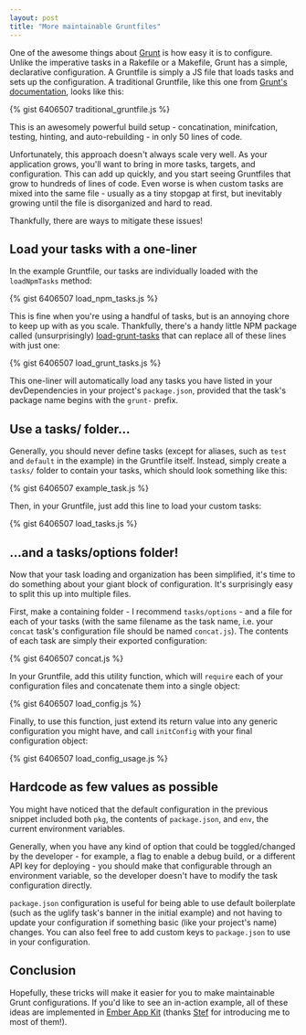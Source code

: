 ```yaml
---
layout: post
title: "More maintainable Gruntfiles"
---
```


One of the awesome things about [Grunt](http://gruntjs.com/) is how easy it is to configure. Unlike the imperative tasks in a Rakefile or a Makefile, Grunt has a simple, declarative configuration. A Gruntfile is simply a JS file that loads tasks and sets up the configuration. A traditional Gruntfile, like this one from [Grunt's documentation](http://gruntjs.com/sample-gruntfile), looks like this:

{% gist 6406507 traditional_gruntfile.js %}

This is an awesomely powerful build setup - concatination, minifcation, testing, hinting, and auto-rebuilding - in only 50 lines of code.

Unfortunately, this approach doesn't always scale very well. As your application grows, you'll want to bring in more tasks, targets, and configuration. This can add up quickly, and you start seeing Gruntfiles that grow to hundreds of lines of code. Even worse is when custom tasks are mixed into the same file - usually as a tiny stopgap at first, but inevitably growing until the file is disorganized and hard to read.

Thankfully, there are ways to mitigate these issues!

## Load your tasks with a one-liner

In the example Gruntfile, our tasks are individually loaded with the `loadNpmTasks` method:

{% gist 6406507 load_npm_tasks.js %}

This is fine when you're using a handful of tasks, but is an annoying chore to keep up with as you scale. Thankfully, there's a handy little NPM package called (unsurprisingly) [load-grunt-tasks](https://github.com/sindresorhus/load-grunt-tasks) that can replace all of these lines with just one:

{% gist 6406507 load_grunt_tasks.js %}

This one-liner will automatically load any tasks you have listed in your devDependencies in your project's `package.json`, provided that the task's package name begins with the `grunt-` prefix.

## Use a tasks/ folder...

Generally, you should never define tasks (except for aliases, such as `test` and `default` in the example) in the Gruntfile itself. Instead, simply create a `tasks/` folder to contain your tasks, which should look something like this:

{% gist 6406507 example_task.js %}

Then, in your Gruntfile, just add this line to load your custom tasks:

{% gist 6406507 load_tasks.js %}

## ...and a tasks/options folder!

Now that your task loading and organization has been simplified, it's time to do something about your giant block of configuration. It's surprisingly easy to split this up into multiple files.

First, make a containing folder - I recommend `tasks/options` - and a file for each of your tasks (with the same filename as the task name, i.e. your `concat` task's configuration file should be named `concat.js`). The contents of each task are simply their exported configuration:

{% gist 6406507 concat.js %}

In your Gruntfile, add this utility function, which will `require` each of your configuration files and concatenate them into a single object:

{% gist 6406507 load_config.js %}

Finally, to use this function, just extend its return value into any generic configuration you might have, and call `initConfig` with your final configuration object:

{% gist 6406507 load_config_usage.js %}

## Hardcode as few values as possible

You might have noticed that the default configuration in the previous snippet included both `pkg`, the contents of `package.json`, and `env`, the current environment variables.

Generally, when you have any kind of option that could be toggled/changed by the developer - for example, a flag to enable a debug build, or a different API key for deploying - you should make that configurable through an environment variable, so the developer doesn't have to modify the task configuration directly.

`package.json` configuration is useful for being able to use default boilerplate (such as the uglify task's banner in the initial example) and not having to update your configuration if something basic (like your project's name) changes. You can also feel free to add custom keys to `package.json` to use in your configuration.

## Conclusion

Hopefully, these tricks will make it easier for you to make maintainable Grunt configurations. If you'd like to see an in-action example, all of these ideas are implemented in [Ember App Kit](https://github.com/stefanpenner/ember-app-kit) (thanks [Stef](https://github.com/stefanpenner/) for introducing me to most of them!).
